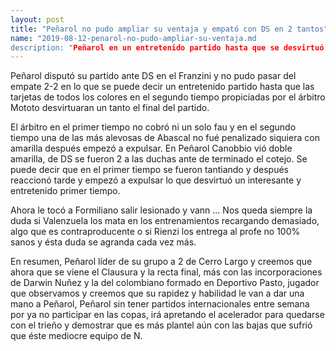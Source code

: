 ```yaml
---
layout: post
title: "Peñarol no pudo ampliar su ventaja y empató con DS en 2 tantos"
name: "2019-08-12-penarol-no-pudo-ampliar-su-ventaja.md
description: "Peñarol en un entretenido partido hasta que se desvirtuó por las rojas empató con DS en el Franzini 2-2"
---
```


Peñarol disputó su partido ante DS en el Franzini y no pudo pasar del empate  2-2 en lo que se puede decir un entretenido partido hasta que las tarjetas de todos los colores en el segundo tiempo propiciadas por el árbitro Mototo desvirtuaran un tanto el final del partido.

El árbitro en el primer tiempo no cobró ni un solo fau y en el segundo tiempo una de las más alevosas de Abascal no fué penalizado siquiera con amarilla después empezó a expulsar. En Peñarol Canobbio vió doble amarilla, de DS se fueron 2 a las duchas ante de terminado el cotejo. Se puede decir que en el primer tiempo se fueron tantiando y después reaccionó tarde y empezó a expulsar lo que desvirtuó un interesante y entretenido primer tiempo.

Ahora le tocó a Formiliano salir lesionado y vann ... Nos queda siempre la duda si Valenzuela los mata en los entrenamientos recargando demasiado, algo que es contraproducente o si Rienzi los entrega al profe no 100% sanos y ésta duda se agranda cada vez más.

En resumen, Peñarol líder de su grupo a 2 de Cerro Largo y creemos que ahora que se viene el Clausura y la recta final, más con las incorporaciones de Darwin Nuñez y la del colombiano formado en Deportivo Pasto, jugador que observamos y creemos que su rapidez y habilidad le van a dar una mano a Peñarol, Peñarol sin tener partidos internacionales entre semana por ya no participar en las copas, irá apretando el acelerador para quedarse con el trieño y demostrar que es más plantel aún con las bajas que sufrió que éste mediocre equipo de N.

